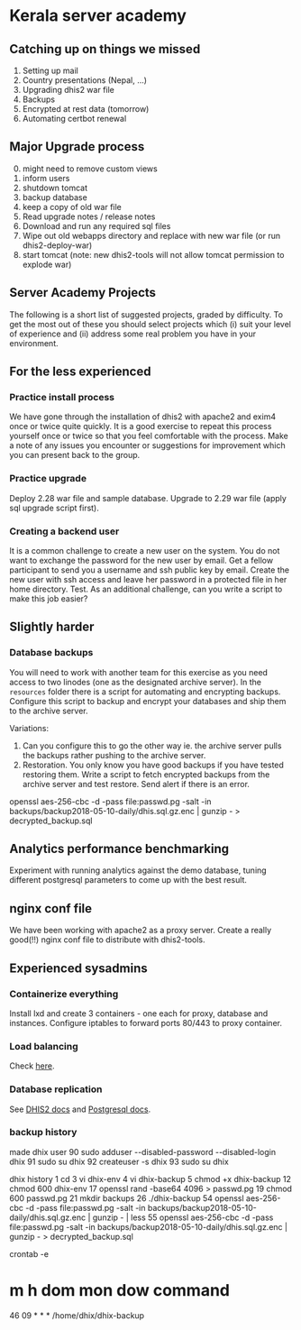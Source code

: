 # Kerala server academy

## Catching up on things we missed
1.  Setting up mail
2.  Country presentations (Nepal, ...)
3.  Upgrading dhis2 war file
4.  Backups
5.  Encrypted at rest data (tomorrow)
6.  Automating certbot renewal

## Major Upgrade process
0. might need to remove custom views
1. inform users
2. shutdown tomcat
3. backup database
4. keep a copy of old war file
5. Read upgrade notes / release notes
6. Download and run any required sql files
7. Wipe out old webapps directory and replace with new war file (or run dhis2-deploy-war)
8. start tomcat
(note: new dhis2-tools will not allow tomcat permission to explode war)

## Server Academy Projects

The following is a short list of suggested projects, graded by difficulty.  To get the most out of these you should select projects which (i) suit your level of experience and (ii) address some real problem you have in your environment.

## For the less experienced
### Practice install process
We have gone through the installation of dhis2 with apache2 and exim4 once or twice quite quickly.  It is a good exercise to repeat this process yourself once or twice so that you feel comfortable with the process.  Make a note of any issues you encounter or suggestions for improvement which you can present back to the group.

### Practice upgrade
Deploy 2.28 war file and sample database.  Upgrade to 2.29 war file (apply sql upgrade script first).

### Creating a backend user
It is a common challenge to create a new user on the system.  You do not want to exchange the password for the new user by email.  Get a fellow participant to send you a username and ssh public key by email.  Create the new user with ssh access and leave her password in a protected file in her home directory.  Test.  As an additional challenge, can you write a script to make this job easier?

## Slightly harder
### Database backups
You will need to work with another team for this exercise as you need access to two linodes (one as the designated archive server).  In the `resources` folder there is a script for automating and encrypting backups.  Configure this script to backup and encrypt your databases and ship them to the archive server.

Variations:
1.  Can you configure this to go the other way ie. the archive server pulls the backups rather pushing to the archive server.
2.  Restoration.  You only know you have good backups if you have tested restoring them.  Write a script to fetch encrypted backups from the archive server and test restore.  Send alert if there is an error.

openssl aes-256-cbc -d -pass file:passwd.pg -salt -in backups/backup2018-05-10-daily/dhis.sql.gz.enc | gunzip -  > decrypted_backup.sql

## Analytics performance benchmarking
Experiment with running analytics against the demo database, tuning different postgresql parameters to come up with the best result.

## nginx conf file
We have been working with apache2 as a proxy server.  Create a really good(!!) nginx conf file to distribute with dhis2-tools.

## Experienced sysadmins

### Containerize everything
Install lxd and create 3 containers - one each for proxy, database and instances.  Configure iptables to forward ports 80/443 to proxy container.

### Load balancing

Check [here](https://docs.dhis2.org/2.29/en/implementer/html/install_web_server_cluster_configuration.html).

### Database replication
See [DHIS2 docs](https://docs.dhis2.org/2.29/en/implementer/html/install_read_replica_configuration.html) and
[Postgresql docs]().

### backup history
made dhix user
   90  sudo adduser --disabled-password --disabled-login dhix
   91  sudo su dhix
   92  createuser -s dhix
   93  sudo su dhix

dhix history
    1  cd
    3  vi dhix-env
    4  vi dhix-backup
    5  chmod +x dhix-backup 
   12  chmod 600 dhix-env 
   17  openssl rand -base64 4096 > passwd.pg
   19  chmod 600 passwd.pg 
   21  mkdir backups
   26  ./dhix-backup 
   54  openssl aes-256-cbc -d -pass file:passwd.pg -salt -in backups/backup2018-05-10-daily/dhis.sql.gz.enc | gunzip - | less
   55  openssl aes-256-cbc -d -pass file:passwd.pg -salt -in backups/backup2018-05-10-daily/dhis.sql.gz.enc | gunzip -  > decrypted_backup.sql

crontab -e
# m h  dom mon dow   command
46 09 * * * /home/dhix/dhix-backup


